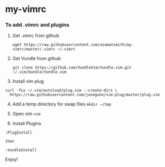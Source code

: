 # my-vimrc

### To add .vimrc and plugins
  1. Get .vimrc from github
  
      `wget https://raw.githubusercontent.com/azamatsmith/my-vimrc/master/.vimrc ~/.vimrc`
  2. Get Vundle from github
  
      `git clone https://github.com/VundleVim/Vundle.vim.git ~/.vim/bundle/Vundle.vim`
      
  3. Install vim plug
  ```
  curl -fLo ~/.vim/autoload/plug.vim --create-dirs \
    https://raw.githubusercontent.com/junegunn/vim-plug/master/plug.vim
  ```
  
  4. Add a temp directory for swap files
      `mkdir ~/tmp`
      
  5. Open vim
      `vim`
      
  6. Install Plugins
  ```
  :PlugInstall
  
  then
  
  :VundleInstall
  ```
    
  Enjoy!
   
